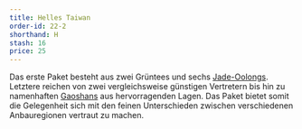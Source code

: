 ```yaml
---
title: Helles Taiwan
order-id: 22-2
shorthand: H
stash: 16
price: 25
---
```

Das erste Paket besteht aus zwei Grüntees und sechs <a class="glossary__link" href="/glossar#jade-oolong">Jade-Oolongs</a>. Letztere reichen von zwei vergleichsweise günstigen Vertretern bis hin zu namenhaften <a class="glossary__link" href="/glossar#gaoshan">Gaoshans</a> aus hervorragenden Lagen. Das Paket bietet somit die Gelegenheit sich mit den feinen Unterschieden zwischen verschiedenen Anbauregionen vertraut zu machen. 